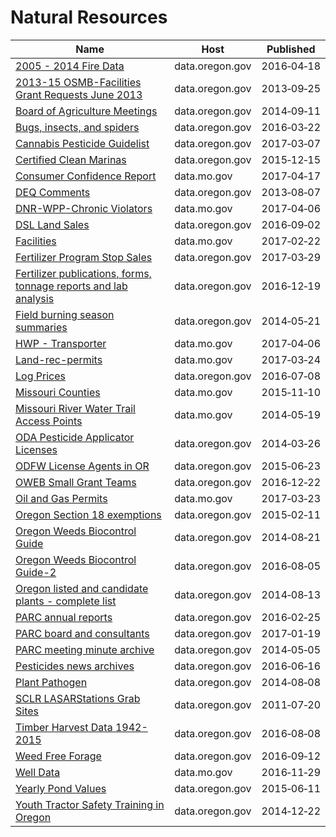 # Natural Resources

Name | Host | Published
---- | ---- | ---------
[2005 - 2014 Fire Data](../datasets/9nkj-mp3y.md) | data.oregon.gov | 2016&#x2011;04&#x2011;18
[2013-15 OSMB-Facilities Grant Requests June 2013](../datasets/mf2v-j8rp.md) | data.oregon.gov | 2013&#x2011;09&#x2011;25
[Board of Agriculture Meetings](../datasets/n98t-fehm.md) | data.oregon.gov | 2014&#x2011;09&#x2011;11
[Bugs, insects, and spiders](../datasets/x8zx-ge4b.md) | data.oregon.gov | 2016&#x2011;03&#x2011;22
[Cannabis Pesticide Guidelist](../datasets/b8ki-p9ef.md) | data.oregon.gov | 2017&#x2011;03&#x2011;07
[Certified Clean Marinas](../datasets/w2n2-ruq7.md) | data.oregon.gov | 2015&#x2011;12&#x2011;15
[Consumer Confidence Report](../datasets/3mwf-kse4.md) | data.mo.gov | 2017&#x2011;04&#x2011;17
[DEQ Comments](../datasets/s95x-tpzn.md) | data.oregon.gov | 2013&#x2011;08&#x2011;07
[DNR-WPP-Chronic Violators](../datasets/szw8-jbqy.md) | data.mo.gov | 2017&#x2011;04&#x2011;06
[DSL Land Sales](../datasets/skej-zmnx.md) | data.oregon.gov | 2016&#x2011;09&#x2011;02
[Facilities](../datasets/m7dn-rv29.md) | data.mo.gov | 2017&#x2011;02&#x2011;22
[Fertilizer Program Stop Sales](../datasets/svge-u3j9.md) | data.oregon.gov | 2017&#x2011;03&#x2011;29
[Fertilizer publications, forms, tonnage reports and lab analysis](../datasets/4it8-vhzu.md) | data.oregon.gov | 2016&#x2011;12&#x2011;19
[Field burning season summaries](../datasets/nn5f-3nxc.md) | data.oregon.gov | 2014&#x2011;05&#x2011;21
[HWP - Transporter](../datasets/9y27-beyb.md) | data.mo.gov | 2017&#x2011;04&#x2011;06
[Land-rec-permits](../datasets/njsj-885m.md) | data.mo.gov | 2017&#x2011;03&#x2011;24
[Log Prices](../datasets/4v4m-wr5p.md) | data.oregon.gov | 2016&#x2011;07&#x2011;08
[Missouri Counties](../datasets/x5wy-unx3.md) | data.mo.gov | 2015&#x2011;11&#x2011;10
[Missouri River Water Trail Access Points](../datasets/a8ys-t8hd.md) | data.mo.gov | 2014&#x2011;05&#x2011;19
[ODA Pesticide Applicator Licenses](../datasets/mhc4-47kq.md) | data.oregon.gov | 2014&#x2011;03&#x2011;26
[ODFW License Agents in OR](../datasets/wis2-2pdd.md) | data.oregon.gov | 2015&#x2011;06&#x2011;23
[OWEB Small Grant Teams](../datasets/duuq-2iwc.md) | data.oregon.gov | 2016&#x2011;12&#x2011;22
[Oil and Gas Permits](../datasets/y64b-aec2.md) | data.mo.gov | 2017&#x2011;03&#x2011;23
[Oregon Section 18 exemptions](../datasets/ft7u-sx6y.md) | data.oregon.gov | 2015&#x2011;02&#x2011;11
[Oregon Weeds Biocontrol Guide](../datasets/m8fv-efat.md) | data.oregon.gov | 2014&#x2011;08&#x2011;21
[Oregon Weeds Biocontrol Guide-2](../datasets/kiwy-fuw2.md) | data.oregon.gov | 2016&#x2011;08&#x2011;05
[Oregon listed and candidate plants - complete list](../datasets/8s3k-ygh2.md) | data.oregon.gov | 2014&#x2011;08&#x2011;13
[PARC annual reports](../datasets/avfa-hafy.md) | data.oregon.gov | 2016&#x2011;02&#x2011;25
[PARC board and consultants](../datasets/tigq-4sxk.md) | data.oregon.gov | 2017&#x2011;01&#x2011;19
[PARC meeting minute archive](../datasets/ugy7-rugh.md) | data.oregon.gov | 2014&#x2011;05&#x2011;05
[Pesticides news archives](../datasets/m4ku-rg94.md) | data.oregon.gov | 2016&#x2011;06&#x2011;16
[Plant Pathogen](../datasets/2uq2-u3ct.md) | data.oregon.gov | 2014&#x2011;08&#x2011;08
[SCLR LASARStations Grab Sites](../datasets/92th-scpp.md) | data.oregon.gov | 2011&#x2011;07&#x2011;20
[Timber Harvest Data 1942-2015](../datasets/v7yh-3r7a.md) | data.oregon.gov | 2016&#x2011;08&#x2011;08
[Weed Free Forage](../datasets/rakx-9znf.md) | data.oregon.gov | 2016&#x2011;09&#x2011;12
[Well Data](../datasets/4k5k-76gn.md) | data.mo.gov | 2016&#x2011;11&#x2011;29
[Yearly Pond Values](../datasets/qvyp-cz82.md) | data.oregon.gov | 2015&#x2011;06&#x2011;11
[Youth Tractor Safety Training in Oregon](../datasets/njpd-rii4.md) | data.oregon.gov | 2014&#x2011;12&#x2011;22

